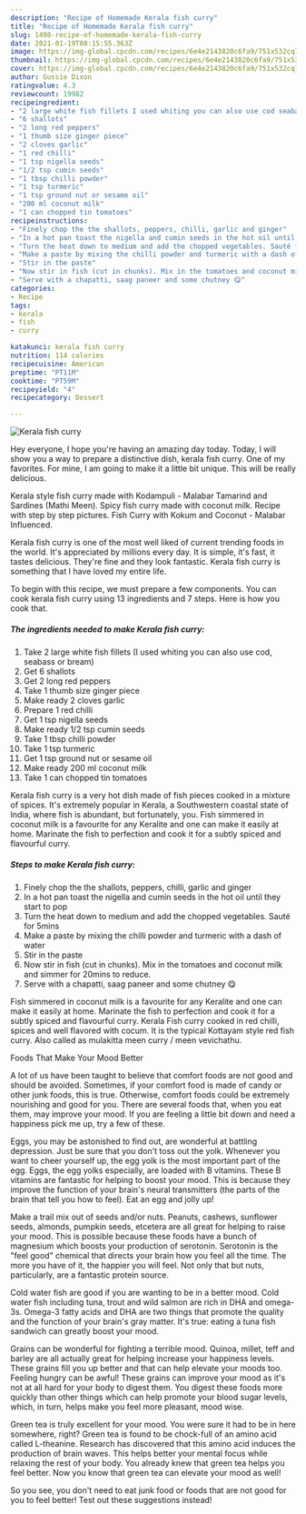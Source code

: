 ```yaml
---
description: "Recipe of Homemade Kerala fish curry"
title: "Recipe of Homemade Kerala fish curry"
slug: 1498-recipe-of-homemade-kerala-fish-curry
date: 2021-01-19T08:15:55.363Z
image: https://img-global.cpcdn.com/recipes/6e4e2143820c6fa9/751x532cq70/kerala-fish-curry-recipe-main-photo.jpg
thumbnail: https://img-global.cpcdn.com/recipes/6e4e2143820c6fa9/751x532cq70/kerala-fish-curry-recipe-main-photo.jpg
cover: https://img-global.cpcdn.com/recipes/6e4e2143820c6fa9/751x532cq70/kerala-fish-curry-recipe-main-photo.jpg
author: Gussie Dixon
ratingvalue: 4.3
reviewcount: 19982
recipeingredient:
- "2 large white fish fillets I used whiting you can also use cod seabass or bream"
- "6 shallots"
- "2 long red peppers"
- "1 thumb size ginger piece"
- "2 cloves garlic"
- "1 red chilli"
- "1 tsp nigella seeds"
- "1/2 tsp cumin seeds"
- "1 tbsp chilli powder"
- "1 tsp turmeric"
- "1 tsp ground nut or sesame oil"
- "200 ml coconut milk"
- "1 can chopped tin tomatoes"
recipeinstructions:
- "Finely chop the the shallots, peppers, chilli, garlic and ginger"
- "In a hot pan toast the nigella and cumin seeds in the hot oil until they start to pop"
- "Turn the heat down to medium and add the chopped vegetables. Sauté for 5mins"
- "Make a paste by mixing the chilli powder and turmeric with a dash of water"
- "Stir in the paste"
- "Now stir in fish (cut in chunks). Mix in the tomatoes and coconut milk and simmer for 20mins to reduce."
- "Serve with a chapatti, saag paneer and some chutney 😋"
categories:
- Recipe
tags:
- kerala
- fish
- curry

katakunci: kerala fish curry 
nutrition: 114 calories
recipecuisine: American
preptime: "PT11M"
cooktime: "PT59M"
recipeyield: "4"
recipecategory: Dessert

---
```



![Kerala fish curry](https://img-global.cpcdn.com/recipes/6e4e2143820c6fa9/751x532cq70/kerala-fish-curry-recipe-main-photo.jpg)

Hey everyone, I hope you're having an amazing day today. Today, I will show you a way to prepare a distinctive dish, kerala fish curry. One of my favorites. For mine, I am going to make it a little bit unique. This will be really delicious.

Kerala style fish curry made with Kodampuli - Malabar Tamarind and Sardines (Mathi Meen). Spicy fish curry made with coconut milk. Recipe with step by step pictures. Fish Curry with Kokum and Coconut - Malabar Influenced.

Kerala fish curry is one of the most well liked of current trending foods in the world. It's appreciated by millions every day. It is simple, it's fast, it tastes delicious. They're fine and they look fantastic. Kerala fish curry is something that I have loved my entire life.


To begin with this recipe, we must prepare a few components. You can cook kerala fish curry using 13 ingredients and 7 steps. Here is how you cook that.

<!--inarticleads1-->

##### The ingredients needed to make Kerala fish curry:

1. Take 2 large white fish fillets (I used whiting you can also use cod, seabass or bream)
1. Get 6 shallots
1. Get 2 long red peppers
1. Take 1 thumb size ginger piece
1. Make ready 2 cloves garlic
1. Prepare 1 red chilli
1. Get 1 tsp nigella seeds
1. Make ready 1/2 tsp cumin seeds
1. Take 1 tbsp chilli powder
1. Take 1 tsp turmeric
1. Get 1 tsp ground nut or sesame oil
1. Make ready 200 ml coconut milk
1. Take 1 can chopped tin tomatoes


Kerala fish curry is a very hot dish made of fish pieces cooked in a mixture of spices. It&#39;s extremely popular in Kerala, a Southwestern coastal state of India, where fish is abundant, but fortunately, you. Fish simmered in coconut milk is a favourite for any Keralite and one can make it easily at home. Marinate the fish to perfection and cook it for a subtly spiced and flavourful curry. 

<!--inarticleads2-->

##### Steps to make Kerala fish curry:

1. Finely chop the the shallots, peppers, chilli, garlic and ginger
1. In a hot pan toast the nigella and cumin seeds in the hot oil until they start to pop
1. Turn the heat down to medium and add the chopped vegetables. Sauté for 5mins
1. Make a paste by mixing the chilli powder and turmeric with a dash of water
1. Stir in the paste
1. Now stir in fish (cut in chunks). Mix in the tomatoes and coconut milk and simmer for 20mins to reduce.
1. Serve with a chapatti, saag paneer and some chutney 😋


Fish simmered in coconut milk is a favourite for any Keralite and one can make it easily at home. Marinate the fish to perfection and cook it for a subtly spiced and flavourful curry. Kerala Fish curry cooked in red chilli, spices and well flavored with cocum. It is the typical Kottayam style red fish curry. Also called as mulakitta meen curry / meen vevichathu. 

Foods That Make Your Mood Better


A lot of us have been taught to believe that comfort foods are not good and should be avoided. Sometimes, if your comfort food is made of candy or other junk foods, this is true. Otherwise, comfort foods could be extremely nourishing and good for you. There are several foods that, when you eat them, may improve your mood. If you are feeling a little bit down and need a happiness pick me up, try a few of these.

Eggs, you may be astonished to find out, are wonderful at battling depression. Just be sure that you don't toss out the yolk. Whenever you want to cheer yourself up, the egg yolk is the most important part of the egg. Eggs, the egg yolks especially, are loaded with B vitamins. These B vitamins are fantastic for helping to boost your mood. This is because they improve the function of your brain's neural transmitters (the parts of the brain that tell you how to feel). Eat an egg and jolly up!

Make a trail mix out of seeds and/or nuts. Peanuts, cashews, sunflower seeds, almonds, pumpkin seeds, etcetera are all great for helping to raise your mood. This is possible because these foods have a bunch of magnesium which boosts your production of serotonin. Serotonin is the "feel good" chemical that directs your brain how you feel all the time. The more you have of it, the happier you will feel. Not only that but nuts, particularly, are a fantastic protein source.

Cold water fish are good if you are wanting to be in a better mood. Cold water fish including tuna, trout and wild salmon are rich in DHA and omega-3s. Omega-3 fatty acids and DHA are two things that promote the quality and the function of your brain's gray matter. It's true: eating a tuna fish sandwich can greatly boost your mood. 

Grains can be wonderful for fighting a terrible mood. Quinoa, millet, teff and barley are all actually great for helping increase your happiness levels. These grains fill you up better and that can help elevate your moods too. Feeling hungry can be awful! These grains can improve your mood as it's not at all hard for your body to digest them. You digest these foods more quickly than other things which can help promote your blood sugar levels, which, in turn, helps make you feel more pleasant, mood wise.

Green tea is truly excellent for your mood. You were sure it had to be in here somewhere, right? Green tea is found to be chock-full of an amino acid called L-theanine. Research has discovered that this amino acid induces the production of brain waves. This helps better your mental focus while relaxing the rest of your body. You already knew that green tea helps you feel better. Now you know that green tea can elevate your mood as well!

So you see, you don't need to eat junk food or foods that are not good for you to feel better! Test out  these suggestions  instead!

